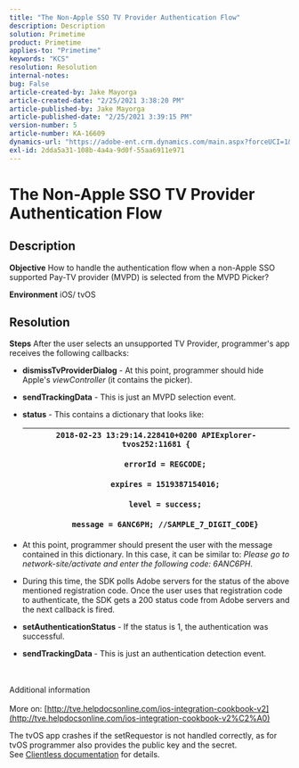 ```yaml
---
title: "The Non-Apple SSO TV Provider Authentication Flow"
description: Description
solution: Primetime
product: Primetime
applies-to: "Primetime"
keywords: "KCS"
resolution: Resolution
internal-notes: 
bug: False
article-created-by: Jake Mayorga
article-created-date: "2/25/2021 3:38:20 PM"
article-published-by: Jake Mayorga
article-published-date: "2/25/2021 3:39:15 PM"
version-number: 5
article-number: KA-16609
dynamics-url: "https://adobe-ent.crm.dynamics.com/main.aspx?forceUCI=1&pagetype=entityrecord&etn=knowledgearticle&id=db2e6d7c-7f77-eb11-a812-000d3a37d0c6"
exl-id: 2dda5a31-108b-4a4a-9d0f-55aa6911e971
---
```

# The Non-Apple SSO TV Provider Authentication Flow

## Description

<b>Objective</b>
How to handle the authentication flow when a non-Apple SSO supported Pay-TV provider (MVPD) is selected from the MVPD Picker?


<b>Environment</b>
iOS/ tvOS


## Resolution

<b>Steps</b>
After the user selects an unsupported TV Provider, programmer's app receives the following callbacks:

- <b>dismissTvProviderDialog</b> - At this point, programmer should hide Apple's *viewController* (it contains the picker).
- <b>sendTrackingData</b> - This is just an MVPD selection event.
- <b>status</b> - This contains a dictionary that looks like:

    | `2018-02-23 13:29:14.228410+0200 APIExplorer-tvos252:11681 {`<br><br>`    errorId = REGCODE;`<br><br>`    expires = 1519387154016;`<br><br>`    level = success;`<br><br>`    message = 6ANC6PH; //SAMPLE_7_DIGIT_CODE}` |
    | --- |


- At this point, programmer should present the user with the message contained in this dictionary. In this case, it can be similar to: *Please go to network-site/activate and enter the following code: 6ANC6PH*.
- During this time, the SDK polls Adobe servers for the status of the above mentioned registration code. Once the user uses that registration code to authenticate, the SDK gets a 200 status code from Adobe servers and the next callback is fired.


- <b>setAuthenticationStatus</b> - If the status is 1, the authentication was successful.


- <b>sendTrackingData </b>- This is just an authentication detection event.

<br><br>Additional information<br><br>
More on: [http://tve.helpdocsonline.com/ios-integration-cookbook-v2](http://tve.helpdocsonline.com/ios-integration-cookbook-v2%C2%A0)

The tvOS app crashes if the setRequestor is not handled correctly, as for tvOS programmer also provides the public key and the secret. See [Clientless documentation](http://tve.helpdocsonline.com/clientless-integration-cookbook-v2$create_dev) for details.
